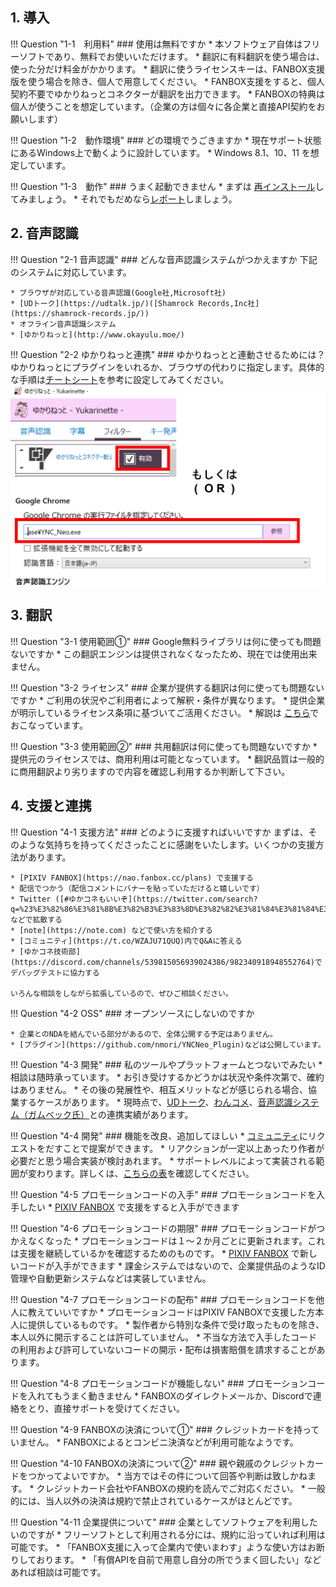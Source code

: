 
## 1. 導入

!!! Question "1-1　利用料"
    ### 使用は無料ですか
    * 本ソフトウェア自体はフリーソフトであり、無料でお使いいただけます。
    * 翻訳に有料翻訳を使う場合は、使った分だけ料金がかかります。
    * 翻訳に使うライセンスキーは、FANBOX支援版を使う場合を除き、個人で用意してください。
    * FANBOX支援をすると、個人契約不要でゆかりねっとコネクターが翻訳を出力できます。
    * FANBOXの特典は個人が使うことを想定しています。（企業の方は個々に各企業と直接API契約をお願いします）

!!! Question "1-2　動作環境"
    ### どの環境でうごきますか
    * 現在サポート状態にあるWindows上で動くように設計しています。
    * Windows 8.1、10、11 を想定しています。
    
!!! Question "1-3　動作"
    ### うまく起動できません
    * まずは [再インストール](./reinstall.md)してみましょう。
    * それでもだめなら[レポート](report.md)しましょう。

## 2. 音声認識

!!! Question "2-1 音声認識"
    ### どんな音声認識システムがつかえますか
    下記のシステムに対応しています。

    * ブラウザが対応している音声認識(Google社,Microsoft社)
    * [UDトーク](https://udtalk.jp/)([Shamrock Records,Inc社](https://shamrock-records.jp/))
    * オフライン音声認識システム
    * [ゆかりねっと](http://www.okayulu.moe/)

!!! Question "2-2 ゆかりねっと連携"
    ### ゆかりねっとと連動させるためには？
    ゆかりねっとにプラグインをいれるか、ブラウザの代わりに指定します。具体的な手順は[チートシート](../cs/cs_yukari.md)を参考に設定してみてください。
        ![](images/qa_faq_p1.png)

## 3. 翻訳

!!! Question "3-1 使用範囲①"
    ### Google無料ライブラリは何に使っても問題ないですか
    * この翻訳エンジンは提供されなくなったため、現在では使用出来ません。

!!! Question "3-2 ライセンス"
    ### 企業が提供する翻訳は何に使っても問題ないですか
    * ご利用の状況やご利用者によって解釈・条件が異なります。
    * 提供企業が明示しているライセンス条項に基づいてご活用ください。
    * 解説は [こちら](../licensing.md)でおこなっています。

!!! Question "3-3 使用範囲②"
    ### 共用翻訳は何に使っても問題ないですか
    * 提供元のライセンスでは、商用利用は可能となっています。
    * 翻訳品質は一般的に商用翻訳より劣りますので内容を確認し利用するか判断して下さい。

    
## 4. 支援と連携

!!! Question "4-1 支援方法"
    ### どのように支援すればいいですか
    まずは、そのような気持ちを持ってくださったことに感謝をいたします。いくつかの支援方法があります。
    
    * [PIXIV FANBOX](https://nao.fanbox.cc/plans) で支援する
    * 配信でつかう（配信コメントにバナーを貼っていただけると嬉しいです）
    * Twitter ([#ゆかコネもいいぞ](https://twitter.com/search?q=%23%E3%82%86%E3%81%8B%E3%82%B3%E3%83%8D%E3%82%82%E3%81%84%E3%81%84%E3%81%9E&src=typeahead_click&f=live)) などで拡散する
    * [note](https://note.com) などで使い方を紹介する
    * [コミュニティ](https://t.co/WZAJU71QUQ)内でQ&Aに答える
    * [ゆかコネ技術部](https://discord.com/channels/539815056939024386/982340918948552764)でデバッグテストに協力する

    いろんな相談をしながら拡張しているので、ぜひご相談ください。

!!! Question "4-2 OSS"
    ### オープンソースにしないのですか

    * 企業とのNDAを結んでいる部分があるので、全体公開する予定はありません。
    * [プラグイン](https://github.com/nmori/YNCNeo_Plugin)などは公開しています。

!!! Question "4-3 開発"
    ### 私のツールやプラットフォームとつないでみたい
    * 相談は随時承っています。
    * お引き受けするかどうかは状況や条件次第で、確約はありません。
    * その後の発展性や、相互メリットなどが感じられる場合、協業するケースがあります。
    * 現時点で、[UDトーク](https://udtalk.jp/)、[わんコメ](https://onecomme.com/)、[音声認識システム（ガムベック氏）](https://twitter.com/Bek_Gum/status/1556510389168312323)との連携実績があります。

!!! Question "4-4 開発"
    ### 機能を改良、追加してほしい
    * [コミュニティ](https://t.co/WZAJU71QUQ)にリクエストをだすことで提案ができます。
    * リアクションが一定以上あったり作者が必要だと思う場合実装が検討あれます。
    * サポートレベルによって実装される範囲が変わります。詳しくは、[こちらの表](support_lv.md)を確認してください。

!!! Question "4-5 プロモーションコードの入手"
    ### プロモーションコードを入手したい
    * [PIXIV FANBOX](https://nao.fanbox.cc/plans) で支援をすると入手ができます

!!! Question "4-6 プロモーションコードの期限"
    ### プロモーションコードがつかえなくなった
    * プロモーションコードは１～２か月ごとに更新されます。これは支援を継続しているかを確認するためのものです。
    * [PIXIV FANBOX](https://nao.fanbox.cc/plans) で新しいコードが入手ができます
    * 課金システムではないので、企業提供品のようなID管理や自動更新システムなどは実装していません。

!!! Question "4-7 プロモーションコードの配布"
    ### プロモーションコードを他人に教えていいですか
    * プロモーションコードはPIXIV FANBOXで支援した方本人に提供しているものです。
    * 製作者から特別な条件で受け取ったものを除き、本人以外に開示することは許可していません。
    * 不当な方法で入手したコードの利用および許可していないコードの開示・配布は損害賠償を請求することがあります。

!!! Question "4-8 プロモーションコードが機能しない"
    ### プロモーションコードを入れてもうまく動きません
    * FANBOXのダイレクトメールか、Discordで連絡をとり、直接サポートを受けてください。

!!! Question "4-9 FANBOXの決済について①"
    ### クレジットカードを持っていません。
    * FANBOXによるとコンビニ決済などが利用可能なようです。

!!! Question "4-10 FANBOXの決済について②"
    ### 親や親戚のクレジットカードをつかってよいですか。
    * 当方ではその件について回答や判断は致しかねます。
    * クレジットカード会社やFANBOXの規約を読んでご対応ください。
    * 一般的には、当人以外の決済は規約で禁止されているケースがほとんどです。

!!! Question "4-11 企業提供について"
    ### 企業としてソフトウェアを利用したいのですが
    * フリーソフトとして利用される分には、規約に沿っていれば利用は可能です。
    * 「FANBOX支援に入って企業内で使いまわす」ような使い方はお断りしております。
    * 「有償APIを自前で用意し自分の所でうまく回したい」などあれば相談は可能です。
